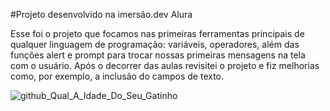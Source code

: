 #Projeto desenvolvido na imersão.dev Alura

Esse foi o projeto que  focamos nas primeiras ferramentas principais de qualquer linguagem de programação: variáveis, operadores, além das funções alert e prompt para trocar nossas primeiras mensagens na tela com o usuário.
Após o decorrer das aulas revisitei o projeto e fiz melhorias como, por exemplo, a inclusão do campos de texto.


![github_Qual_A_Idade_Do_Seu_Gatinho](https://user-images.githubusercontent.com/81912179/137831746-1f430c98-09cd-4f18-bf78-c85f0eaf20b4.gif)
